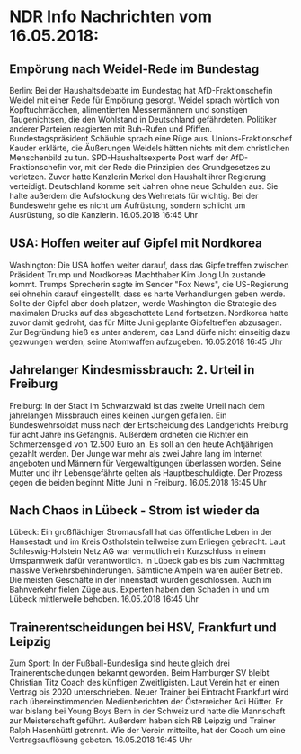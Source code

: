 # NDR Info Nachrichten vom 16.05.2018:


## Empörung nach Weidel-Rede im Bundestag
Berlin: Bei der Haushaltsdebatte im Bundestag hat AfD-Fraktionschefin Weidel mit einer Rede für Empörung gesorgt. Weidel sprach wörtlich von Kopftuchmädchen, alimentierten Messermännern und sonstigen Taugenichtsen, die den Wohlstand in Deutschland gefährdeten. Politiker anderer Parteien reagierten mit Buh-Rufen und Pfiffen. Bundestagspräsident Schäuble sprach eine Rüge aus. Unions-Fraktionschef Kauder erklärte, die Äußerungen Weidels hätten nichts mit dem christlichen Menschenbild zu tun. SPD-Haushaltsexperte Post warf der AfD-Fraktionschefin vor, mit der Rede die Prinzipien des Grundgesetzes zu verletzen. Zuvor hatte Kanzlerin Merkel den Haushalt ihrer Regierung verteidigt. Deutschland komme seit Jahren ohne neue Schulden aus. Sie halte außerdem die Aufstockung des Wehretats für wichtig. Bei der Bundeswehr gehe es nicht um Aufrüstung, sondern schlicht um Ausrüstung, so die Kanzlerin. 16.05.2018 16:45 Uhr 

## USA: Hoffen weiter auf Gipfel mit Nordkorea
Washington:	Die USA hoffen weiter darauf, dass das Gipfeltreffen zwischen Präsident Trump und Nordkoreas Machthaber Kim Jong Un zustande kommt. Trumps Sprecherin sagte im Sender "Fox News", die US-Regierung sei ohnehin darauf eingestellt, dass es harte Verhandlungen geben werde. Sollte der Gipfel aber doch platzen, werde Washington die Strategie des maximalen Drucks auf das abgeschottete Land fortsetzen. Nordkorea hatte zuvor damit gedroht, das für Mitte Juni geplante Gipfeltreffen abzusagen. Zur Begründung hieß es unter anderem, das Land dürfe nicht einseitig dazu gezwungen werden, seine Atomwaffen aufzugeben. 16.05.2018 16:45 Uhr 

## Jahrelanger Kindesmissbrauch: 2. Urteil in Freiburg
Freiburg: In der Stadt im Schwarzwald ist das zweite Urteil nach dem jahrelangen Missbrauch eines kleinen Jungen gefallen. Ein Bundeswehrsoldat muss nach der Entscheidung des Landgerichts Freiburg für acht Jahre ins Gefängnis. Außerdem ordneten die Richter ein Schmerzensgeld von 12.500 Euro an. Es soll an den heute Achtjährigen gezahlt werden. Der Junge war mehr als zwei Jahre lang im Internet angeboten und Männern für Vergewaltigungen überlassen worden. Seine Mutter und ihr Lebensgefährte gelten als Hauptbeschuldigte. Der Prozess gegen die beiden beginnt Mitte Juni in Freiburg. 16.05.2018 16:45 Uhr 

## Nach Chaos in Lübeck - Strom ist wieder da
Lübeck:	Ein großflächiger Stromausfall hat das öffentliche Leben in der Hansestadt und im Kreis Ostholstein teilweise zum Erliegen gebracht. Laut Schleswig-Holstein Netz AG war vermutlich ein Kurzschluss in einem Umspannwerk dafür verantwortlich. In Lübeck gab es bis zum Nachmittag massive Verkehrsbehinderungen. Sämtliche Ampeln waren außer Betrieb. Die meisten Geschäfte in der Innenstadt wurden geschlossen. Auch im Bahnverkehr fielen Züge aus. Experten haben den Schaden in und um Lübeck mittlerweile behoben. 16.05.2018 16:45 Uhr 

## Trainerentscheidungen bei HSV, Frankfurt und Leipzig
Zum Sport: In der Fußball-Bundesliga sind heute gleich drei Trainerentscheidungen bekannt geworden. Beim Hamburger SV bleibt Christian Titz Coach des künftigen Zweitligisten. Laut Verein hat er einen Vertrag bis 2020 unterschrieben. Neuer Trainer bei Eintracht Frankfurt wird nach übereinstimmenden Medienberichten der Österreicher Adi Hütter. Er war bislang bei Young Boys Bern in der Schweiz und hatte die Mannschaft zur Meisterschaft geführt. Außerdem haben sich RB Leipzig und Trainer Ralph Hasenhüttl getrennt. Wie der Verein mitteilte, hat der Coach um eine Vertragsauflösung gebeten. 16.05.2018 16:45 Uhr 
